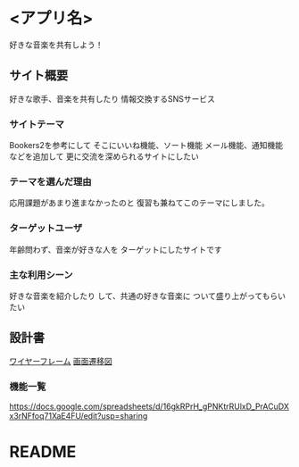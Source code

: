 # <アプリ名>
好きな音楽を共有しよう！

## サイト概要
好きな歌手、音楽を共有したり
情報交換するSNSサービス


### サイトテーマ
Bookers2を参考にして
そこにいいね機能、ソート機能
メール機能、通知機能などを追加して
更に交流を深められるサイトにしたい



### テーマを選んだ理由
応用課題があまり進まなかったのと
復習も兼ねてこのテーマにしました。

### ターゲットユーザ
年齢問わず、音楽が好きな人を
ターゲットにしたサイトです


### 主な利用シーン
好きな音楽を紹介したり
して、共通の好きな音楽に
ついて盛り上がってもらいたい




## 設計書
[ワイヤーフレーム](https://drive.google.com/file/d/1R0KivMn4-ZX49WulM3Jv2TJkrRf_Kn-f/view?usp=sharing)
[画面遷移図](https://drive.google.com/file/d/1NkJ47o8fmj6sccbo4pYqY4KIIa2waK8c/view?usp=sharing)
### 機能一覧
https://docs.google.com/spreadsheets/d/16gkRPrH_gPNKtrRUlxD_PrACuDXx3rNFfoq71XaE4FU/edit?usp=sharing



# README
